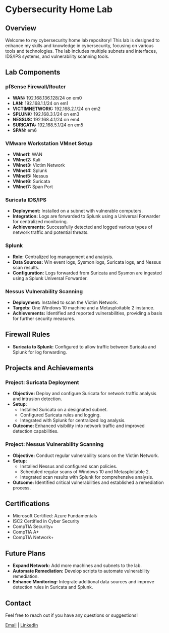 # Cybersecurity Home Lab

## Overview
Welcome to my cybersecurity home lab repository! This lab is designed to enhance my skills and knowledge in cybersecurity, focusing on various tools and technologies. The lab includes multiple subnets and interfaces, IDS/IPS systems, and vulnerability scanning tools.

## Lab Components

### pfSense Firewall/Router
- **WAN:** 192.168.136.128/24 on em0
- **LAN:** 192.168.1.1/24 on em1
- **VICTIMNETWORK:** 192.168.2.1/24 on em2
- **SPLUNK:** 192.168.3.1/24 on em3
- **NESSUS:** 192.168.4.1/24 on em4
- **SURICATA:** 192.168.5.1/24 on em5
- **SPAN:** em6

### VMware Workstation VMnet Setup
- **VMnet1:** WAN
- **VMnet2:** Kali
- **VMnet3:** Victim Network
- **VMnet4:** Splunk
- **VMnet5:** Nessus
- **VMnet6:** Suricata
- **VMnet7:** Span Port

### Suricata IDS/IPS
- **Deployment:** Installed on a subnet with vulnerable computers.
- **Integration:** Logs are forwarded to Splunk using a Universal Forwarder for centralized monitoring.
- **Achievements:** Successfully detected and logged various types of network traffic and potential threats.

### Splunk
- **Role:** Centralized log management and analysis.
- **Data Sources:** Win event logs, Sysmon logs, Suricata logs, and Nessus scan results.
- **Configuration:** Logs forwarded from Suricata and Sysmon are ingested using a Splunk Universal Forwarder.

### Nessus Vulnerability Scanning
- **Deployment:** Installed to scan the Victim Network.
- **Targets:** One Windows 10 machine and a Metasploitable 2 instance.
- **Achievements:** Identified and reported vulnerabilities, providing a basis for further security measures.

## Firewall Rules
- **Suricata to Splunk:** Configured to allow traffic between Suricata and Splunk for log forwarding.

## Projects and Achievements

### Project: Suricata Deployment
- **Objective:** Deploy and configure Suricata for network traffic analysis and intrusion detection.
- **Setup:**
  - Installed Suricata on a designated subnet.
  - Configured Suricata rules and logging.
  - Integrated with Splunk for centralized log analysis.
- **Outcome:** Enhanced visibility into network traffic and improved detection capabilities.

### Project: Nessus Vulnerability Scanning
- **Objective:** Conduct regular vulnerability scans on the Victim Network.
- **Setup:**
  - Installed Nessus and configured scan policies.
  - Scheduled regular scans of Windows 10 and Metasploitable 2.
  - Integrated scan results with Splunk for comprehensive analysis.
- **Outcome:** Identified critical vulnerabilities and established a remediation process.

## Certifications
- Microsoft Certified: Azure Fundamentals
- ISC2 Certified in Cyber Security
- CompTIA Security+
- CompTIA A+
- CompTIA Network+

## Future Plans
- **Expand Network:** Add more machines and subnets to the lab.
- **Automate Remediation:** Develop scripts to automate vulnerability remediation.
- **Enhance Monitoring:** Integrate additional data sources and improve detection rules in Suricata and Splunk.

## Contact
Feel free to reach out if you have any questions or suggestions!

[Email](mailto:your-email@example.com) | [LinkedIn](https://www.linkedin.com/in/your-profile)
